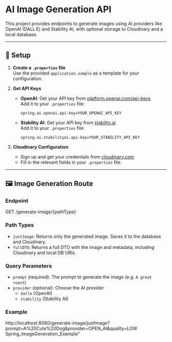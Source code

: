 # AI Image Generation API

This project provides endpoints to generate images using AI providers like OpenAI (DALL·E) and Stability AI, with optional storage to Cloudinary and a local database.

---

## 🔧 Setup

1. **Create a `.properties` file**  
   Use the provided `application.sample` as a template for your configuration.

2. **Get API Keys**
    - **OpenAI**: Get your API key from [platform.openai.com/api-keys](https://platform.openai.com/api-keys)  
      Add it to your `.properties` file:
      ```
      spring.ai.openai.api-key=YOUR_OPENAI_API_KEY
      ```
    - **Stability AI**: Get your API key from [stability.ai](https://stability.ai/)  
      Add it to your `.properties` file:
      ```
      spring.ai.stabilityai.api-key=YOUR_STABILITY_API_KEY
      ```

3. **Cloudinary Configuration**
    - Sign up and get your credentials from [cloudinary.com](https://cloudinary.com/)
    - Fill in the relevant fields in your `.properties` file.

---

## 🖼️ Image Generation Route

### Endpoint
GET /generate-image/{pathType}
### Path Types
- `justImage`: Returns only the generated image. Saves it to the database and Cloudinary.
- `fullDTO`: Returns a full DTO with the image and metadata, including Cloudinary and local DB URIs.

### Query Parameters
- `prompt` (required): The prompt to generate the image (e.g. `A great roast`)
- `provider` (optional): Choose the AI provider
    - `dalle` (OpenAI)
    - `stability` (Stability AI)

### Example
http://localhost:8080/generate-image/justImage?prompt=A%20Cute%20Dog&provider=OPEN_AI&quality=LOW Spring_ImageGeneration_Exemple" 
